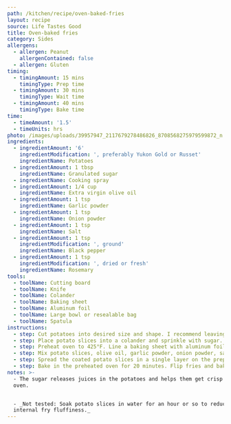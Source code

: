```yaml
---
path: /kitchen/recipe/oven-baked-fries
layout: recipe
source: Life Tastes Good
title: Oven-baked fries
category: Sides
allergens:
  - allergen: Peanut
    allergenContained: false
  - allergen: Gluten
timing:
  - timingAmount: 15 mins
    timingType: Prep time
  - timingAmount: 30 mins
    timingType: Wait time
  - timingAmount: 40 mins
    timingType: Bake time
time:
  - timeAmount: '1.5'
  - timeUnits: hrs
photo: /images/uploads/39957947_2117679278486826_8708568275979599872_n.jpg
ingredients:
  - ingredientAmount: '6'
    ingredientModification: ', preferably Yukon Gold or Russet'
    ingredientName: Potatoes
  - ingredientAmount: 1 tbsp
    ingredientName: Granulated sugar
  - ingredientName: Cooking spray
  - ingredientAmount: 1/4 cup
    ingredientName: Extra virgin olive oil
  - ingredientAmount: 1 tsp
    ingredientName: Garlic powder
  - ingredientAmount: 1 tsp
    ingredientName: Onion powder
  - ingredientAmount: 1 tsp
    ingredientName: Salt
  - ingredientAmount: 1 tsp
    ingredientModification: ', ground'
    ingredientName: Black pepper
  - ingredientAmount: 1 tsp
    ingredientModification: ', dried or fresh'
    ingredientName: Rosemary
tools:
  - toolName: Cutting board
  - toolName: Knife
  - toolName: Colander
  - toolName: Baking sheet
  - toolName: Aluminum foil
  - toolName: Large bowl or resealable bag
  - toolName: Spatula
instructions:
  - step: Cut potatoes into desired size and shape. I recommend leaving the skin on and slicing into thick batons about 1/2" across, but removing the skin or cutting into wedges, crinkles, curly fries, shoestrings, etc are all great options.
  - step: Place potato slices into a colander and sprinkle with sugar. Set aside until liquid is released from potatoes, about 20-30 minutes. Drain liquid and pat fries dry.
  - step: Preheat oven to 425°F. Line a baking sheet with aluminum foil and spray with cooking spray.
  - step: Mix potato slices, olive oil, garlic powder, onion powder, salt, and black pepper together in either a large bowl or a resealable bag until evenly coated. Save the rosemary for later.
  - step: Spread the coated potato slices in a single layer on the prepared baking sheet.
  - step: Bake in the preheated oven for 20 minutes. Flip fries and bake for until crisp and browned, about 20 more minutes.
notes: >-
  - The sugar releases juices in the potatoes and helps them get crisp in the
  oven.


  - _Not tested: Soak potato slices in water for an hour or so to reduce
  internal fry fluffiness._
---
```

